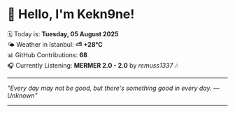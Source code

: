 # 👋 Hello, I'm Kekn9ne!

🗓️ Today is: **Tuesday, 05 August 2025**  
🌤️ Weather in Istanbul: **⛅️  +28°C**  
📊 GitHub Contributions: **68**  
🎧 Currently Listening: **MERMER 2.0 - 2.0** by *remuss1337* 🎶

---

_"Every day may not be good, but there's something good in every day. — *Unknown*"_

---
